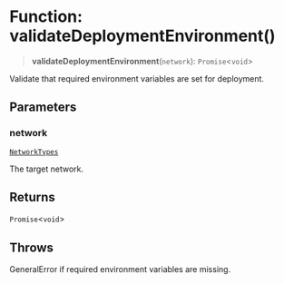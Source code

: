 # Function: validateDeploymentEnvironment()

> **validateDeploymentEnvironment**(`network`): `Promise`\<`void`\>

Validate that required environment variables are set for deployment.

## Parameters

### network

[`NetworkTypes`](../type-aliases/NetworkTypes.md)

The target network.

## Returns

`Promise`\<`void`\>

## Throws

GeneralError if required environment variables are missing.
